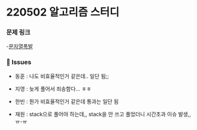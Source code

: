 # 220502 알고리즘 스터디

### 문제 링크

-[문자열폭발](https://www.acmicpc.net/problem/9935)

### 👾 Issues

- 동훈 : 나도 비효율적인거 같은데.. 일단 됨;;

- 지영 : 늦게 풀어서 죄송함다... ㅎㅎ

- 한빈 : 뭔가 비효율적인거 같은데 통과는 일단 됨

- 재원 : stack으로 풀어야 하는데,, stack을 안 쓰고 풀었더니 시간초과 이슈 발생,, ㅠ-ㅠ
